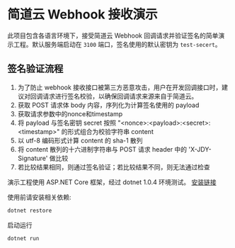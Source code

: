 # 简道云 Webhook 接收演示

此项目包含各语言环境下，接受简道云 Webhook 回调请求并验证签名的简单演示工程。默认服务端启动在 `3100` 端口，签名使用的默认密钥为 `test-secert`。

## 签名验证流程

1. 为了防止 webhook 接收接口被第三方恶意攻击，用户在开发回调接口时，建议对回调请求进行签名校验，以确保回调请求来源来自于简道云。
2. 获取 POST 请求体 body 内容，序列化为计算签名使用的 payload
3. 获取请求参数中的nonce和timestamp
4. 将 payload 与签名密钥 secret 按照 "\<nonce>:\<payload>:\<secret>:\<timestamp>" 的形式组合为校验字符串 content
5. 以 utf-8 编码形式计算 content 的 sha-1 散列
6. 将 content 散列的十六进制字符串与 POST 请求 header 中的 'X-JDY-Signature' 做比较
7. 若比较结果相同，则通过签名验证；若比较结果不同，则无法通过检查

演示工程使用 ASP.NET Core 框架，经过 dotnet 1.0.4 环境测试。
[安装链接](https://www.microsoft.com/net/core)

使用前请安装相关依赖:

```bash
dotnet restore
```

启动运行

```bash
dotnet run
```

 